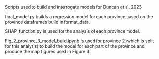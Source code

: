 Scripts used to build and interrogate models for Duncan et al. 2023

final_model.py builds a regression model for each province based on the province dataframes build in format_data.

SHAP_function.py is used for the analysis of each province model.

Fig_2_province_3_model_build.ipynb is used for province 2 (which is split for this analysis) to build the model for each part of the province and produce the map figures used in Figure 3.
